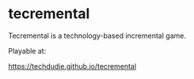 # tecremental
Tecremental is a technology-based incremental game.

Playable at:

https://techdudie.github.io/tecremental
